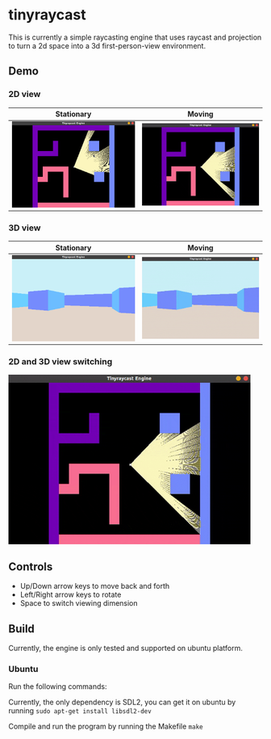 # tinyraycast

This is currently a simple raycasting engine that uses raycast and projection to turn a 2d space into a 3d first-person-view environment.

## Demo
### 2D view

Stationary | Moving
--- | ---
<img src="./demo/2d_view.png" width="480"> | <img src="./demo/2d_movement.gif" width="480"> 

### 3D view

Stationary | Moving
--- | ---
<img src="./demo/3d_view.png" width="480"> | <img src="./demo/3d_movement.gif" width="480"> 

### 2D and 3D view switching
<img src="./demo/2d_3d_trasition.gif" width="480"> 

## Controls
- Up/Down arrow keys to move back and forth
- Left/Right arrow keys to rotate
- Space to switch viewing dimension

## Build
Currently, the engine is only tested and supported on ubuntu platform.
### Ubuntu
Run the following commands:

Currently, the only dependency is SDL2, you can get it on ubuntu by running `sudo apt-get install libsdl2-dev`

Compile and run the program by running the Makefile `make`
